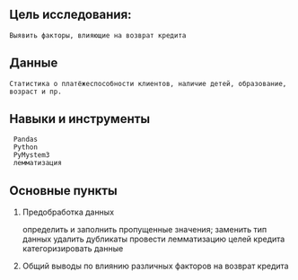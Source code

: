 

## Цель исследования: 
    Выявить факторы, влияющие на возврат кредита
## Данные
    Статистика о платёжеспособности клиентов, наличие детей, образование, возраст и пр.
    	
## Навыки и инструменты
     Pandas	 
     Python
     PyMystem3
     лемматизация 	 
     
## Основные пункты

1. Предобработка данных 

    определить и заполнить пропущенные значения;
    заменить тип данных 
    удалить дубликаты
    провести лемматизацию целей кредита
    категоризировать данные

 
2. Общий выводы по влиянию различных факторов на возврат кредита
